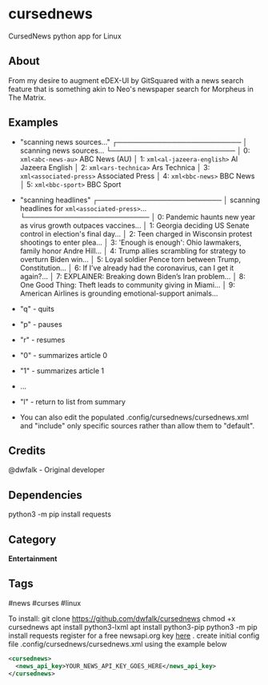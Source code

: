 # cursednews
CursedNews python app for Linux
## About 
From my desire to augment eDEX-UI by GitSquared with a news search feature that is something akin to Neo's newspaper search for Morpheus in The Matrix. 

## Examples 
* "scanning news sources..."
┌─────────────────────────
│ scanning news sources...
└─────────────────────────
│ 0: ```xml<abc-news-au>``` ABC News (AU)
│ 1: ```xml<al-jazeera-english>``` Al Jazeera English
│ 2: ```xml<ars-technica>``` Ars Technica
│ 3: ```xml<associated-press>``` Associated Press
│ 4: ```xml<bbc-news>``` BBC News
│ 5: ```xml<bbc-sport>``` BBC Sport 

* "scanning headlines"
┌─────────────────────────
│ scanning headlines for ```xml<associated-press>```...
└─────────────────────────
│ 0: Pandemic haunts new year as virus growth outpaces vaccines...
│ 1: Georgia deciding US Senate control in election's final day...
│ 2: Teen charged in Wisconsin protest shootings to enter plea...
│ 3: 'Enough is enough': Ohio lawmakers, family honor Andre Hill...
│ 4: Trump allies scrambling for strategy to overturn Biden win...
│ 5: Loyal soldier Pence torn between Trump, Constitution...
│ 6: If I’ve already had the coronavirus, can I get it again?...
│ 7: EXPLAINER: Breaking down Biden’s Iran problem...
│ 8: One Good Thing: Theft leads to community giving in Miami...
│ 9: American Airlines is grounding emotional-support animals...

* "q" - quits
* "p" - pauses
* "r" - resumes
* "0" - summarizes article 0
* "1" - summarizes article 1
* ...
* "l" - return to list from summary

* You can also edit the populated .config/cursednews/cursednews.xml and "include" only specific sources rather than allow them to "default".

## Credits 
@dwfalk - Original developer

## Dependencies
python3 -m pip install requests

## Category
**Entertainment**

## Tags
#news
#curses
#linux

To install:
git clone https://github.com/dwfalk/cursednews
chmod +x cursednews
apt install python3-lxml
apt install python3-pip
python3 -m pip install requests
register for a free newsapi.org key [here](http://newsapi.org/register) .
create initial config file .config/cursednews/cursednews.xml using the example below

```xml
<cursednews>
  <news_api_key>YOUR_NEWS_API_KEY_GOES_HERE</news_api_key>
</cursednews>
```


